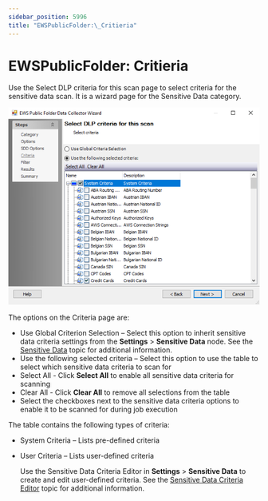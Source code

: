 ```yaml
---
sidebar_position: 5996
title: "EWSPublicFolder:\_Critieria"
---
```


# EWSPublicFolder: Critieria

Use the Select DLP criteria for this scan page to select criteria for the sensitive data scan. It is a wizard page for the Sensitive Data category.

![EWS Public Folder Data Collector Wizard Criteria page](../../../../../../../static/images/AccessAnalyzer_12.0/Content/Resources/Images/EnterpriseAuditor/Admin/DataCollector/EWSPublicFolder/Criteria.png "EWS Public Folder Data Collector Wizard Criteria page")

The options on the Criteria page are:

* Use Global Criterion Selection – Select this option to inherit sensitive data criteria settings from the **Settings** > **Sensitive Data** node. See the [Sensitive Data](../../Settings/SensitiveData/Overview "Sensitive Data") topic for additional information.
* Use the following selected criteria – Select this option to use the table to select which sensitive data criteria to scan for
* Select All - Click **Select All** to enable all sensitive data criteria for scanning
* Clear All - Click **Clear All** to remove all selections from the table
* Select the checkboxes next to the sensitive data criteria options to enable it to be scanned for during job execution

The table contains the following types of criteria:

* System Criteria – Lists pre-defined criteria
* User Criteria – Lists user-defined criteria

  Use the Sensitive Data Criteria Editor in **Settings** > **Sensitive Data** to create and edit user-defined criteria. See the [Sensitive Data Criteria Editor](../../../SensitiveDataDiscovery/CriteriaEditor/Overview "Sensitive Data Criteria Editor") topic for additional information.